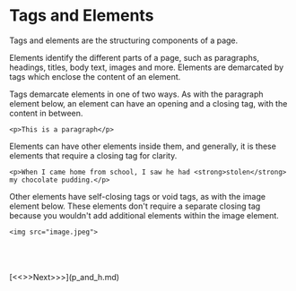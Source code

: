 # Tags and Elements

Tags and elements are the structuring components of a page. 

Elements identify the different parts of a page, such as paragraphs, headings, titles, body text, images and more. Elements are demarcated by tags which enclose the content of an element.

Tags demarcate elements in one of two ways. As with the paragraph element below, an element can have an opening and a closing tag, with the content in between. 

	<p>This is a paragraph</p>

Elements can have other elements inside them, and generally, it is these elements that require a closing tag for clarity.

	<p>When I came home from school, I saw he had <strong>stolen</strong> my chocolate pudding.</p>

Other elements have self-closing tags or void tags, as with the image element below. These elements don't require a separate closing tag because you wouldn't add additional elements within the image element.
	
	<img src="image.jpeg">
<br/>
<br/>
<br/>
[<<<Previous<<<](README.md) | [>>>Next>>>](p_and_h.md)
	
	

	


